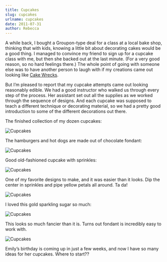 ```yaml
---
title: Cupcakes
slug: cupcakes
urlname: cupcakes
date: 2011-07-31
author: Rebecca
---
```

A while back, I bought a Groupon-type deal for a class at a local bake shop,
thinking that with kids, knowing a little bit about decorating cakes would be a
good thing. I managed to convince my friend to sign up for a cupcake class with
me, but then she backed out at the last minute. (For a very good reason, so no
hard feelings there.) The whole point of going with someone else was to have
another person to laugh with if my creations came out looking like
[Cake Wrecks][a].

But I&#x02bc;m pleased to report that my cupcake attempts came out looking
reasonably edible. We had a good instructor who walked us through every step of
the process. Her assistant set out all the supplies as we worked through the
sequence of designs. And each cupcake was supposed to teach a different
technique or decorating material, so we had a pretty good introduction to some
of the different decorations out there.

The finished collection of my dozen cupcakes:

<img src="{static}/images/2011-07-25-cupcakes-01.jpg" alt="Cupcakes" class="img-fluid" />

The hamburgers and hot dogs are made out of chocolate fondant:

<img src="{static}/images/2011-07-25-cupcakes-02.jpg" alt="Cupcakes" class="img-fluid" />

Good old-fashioned cupcake with sprinkles:

<img src="{static}/images/2011-07-25-cupcakes-03.jpg" alt="Cupcakes" class="img-fluid" />

One of my favorite designs to make, and it was easier than it looks. Dip the
center in sprinkles and pipe yellow petals all around. Ta da!

<img src="{static}/images/2011-07-25-cupcakes-04.jpg" alt="Cupcakes" class="img-fluid" />

I loved this gold sparkling sugar so much:

<img src="{static}/images/2011-07-25-cupcakes-05.jpg" alt="Cupcakes" class="img-fluid" />

This looks so much fancier than it is. Turns out fondant is incredibly easy to
work with.

<img src="{static}/images/2011-07-25-cupcakes-06.jpg" alt="Cupcakes" class="img-fluid" />

Emily&#x02bc;s birthday is coming up in just a few weeks, and now I have so many
ideas for her cupcakes. Where to start??

[a]: http://www.cakewrecks.com/
